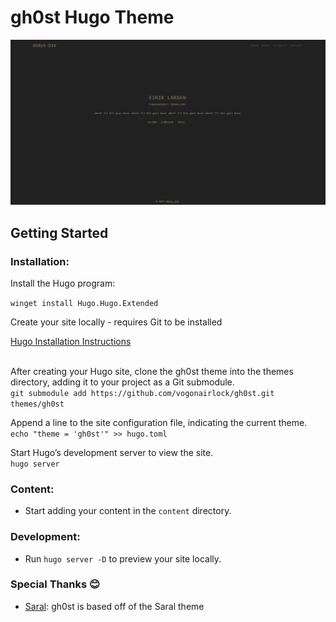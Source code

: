 # gh0st Hugo Theme

![gh0st's landing page](https://github.com/vogonairlock/gh0st/blob/ba7f8f79f5a51d607e6625c4414aa68bf87d5162/images/screenshot.png?raw=true)

## Getting Started

### **Installation:**

Install the Hugo program:<br/>

`winget install Hugo.Hugo.Extended`<br/>

Create your site locally - requires Git to be installed<br/>

[Hugo Installation Instructions](https://gohugo.io/getting-started/quick-start/#explanation-of-commands)<br/><br/>

After creating your Hugo site, clone the gh0st theme into the themes directory, adding it to your project as a Git submodule.<br/>
`git submodule add https://github.com/vogonairlock/gh0st.git themes/gh0st`

Append a line to the site configuration file, indicating the current theme.<br/>
`echo "theme = 'gh0st'" >> hugo.toml`

Start Hugo’s development server to view the site.<br/>
`hugo server`


### **Content:**
   - Start adding your content in the `content` directory.

### **Development:**
   - Run `hugo server -D` to preview your site locally.


### Special Thanks 😊
  - [Saral](https://github.com/dipeshsingh253/saral): gh0st is based off of the Saral theme

